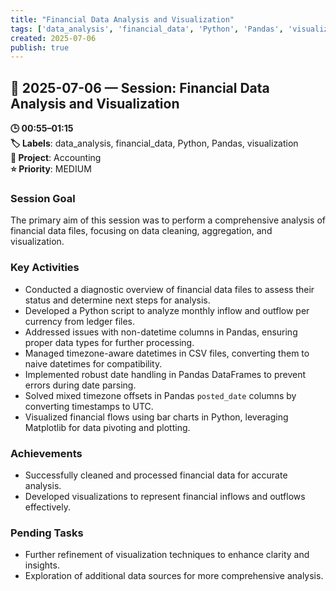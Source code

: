 ```yaml
---
title: "Financial Data Analysis and Visualization"
tags: ['data_analysis', 'financial_data', 'Python', 'Pandas', 'visualization']
created: 2025-07-06
publish: true
---
```


## 📅 2025-07-06 — Session: Financial Data Analysis and Visualization

**🕒 00:55–01:15**  
**🏷️ Labels**: data_analysis, financial_data, Python, Pandas, visualization  
**📂 Project**: Accounting  
**⭐ Priority**: MEDIUM  


### Session Goal
The primary aim of this session was to perform a comprehensive analysis of financial data files, focusing on data cleaning, aggregation, and visualization.

### Key Activities
- Conducted a diagnostic overview of financial data files to assess their status and determine next steps for analysis.
- Developed a Python script to analyze monthly inflow and outflow per currency from ledger files.
- Addressed issues with non-datetime columns in Pandas, ensuring proper data types for further processing.
- Managed timezone-aware datetimes in CSV files, converting them to naive datetimes for compatibility.
- Implemented robust date handling in Pandas DataFrames to prevent errors during date parsing.
- Solved mixed timezone offsets in Pandas `posted_date` columns by converting timestamps to UTC.
- Visualized financial flows using bar charts in Python, leveraging Matplotlib for data pivoting and plotting.

### Achievements
- Successfully cleaned and processed financial data for accurate analysis.
- Developed visualizations to represent financial inflows and outflows effectively.

### Pending Tasks
- Further refinement of visualization techniques to enhance clarity and insights.
- Exploration of additional data sources for more comprehensive analysis.
